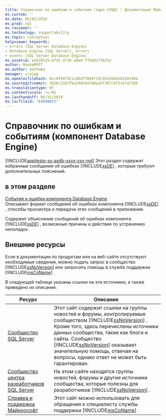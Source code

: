 ```yaml
---
title: Справочник по ошибкам и событиям (ядро СУБД) | Документация Майкрософт
ms.custom: ''
ms.date: 05/03/2016
ms.prod: sql
ms.reviewer: ''
ms.technology: supportability
ms.topic: conceptual
helpviewer_keywords:
- errors [SQL Server Database Engine]
- Database Engine [SQL Server], errors
- events [SQL Server Database Engine]
ms.assetid: ea928535-6fd1-4738-a8ed-ffb602f3825e
author: MashaMSFT
ms.author: mathoma
manager: craigg
ms.openlocfilehash: 0cc8fb9f921c80d77094f19c561d9d428520199a
ms.sourcegitcommit: 3026c22b7fba19059a769ea5f367c4f51efaf286
ms.translationtype: HT
ms.contentlocale: ru-RU
ms.lasthandoff: 06/15/2019
ms.locfileid: "63049072"
---
```

# <a name="errors-and-events-reference-database-engine"></a>Справочник по ошибкам и событиям (компонент Database Engine)
[!INCLUDE[appliesto-ss-asdb-xxxx-xxx-md](../../includes/appliesto-ss-asdb-xxxx-xxx-md.md)]
  Этот раздел содержит избранные сообщения об ошибках [!INCLUDE[ssDE](../../includes/ssde-md.md)] , которые требуют дополнительных пояснений.  
  
## <a name="in-this-section"></a>в этом разделе  
 [События и ошибки компонента Database Engine](../../relational-databases/errors-events/database-engine-events-and-errors.md)  
 Описывает формат сообщений об ошибках компонента [!INCLUDE[ssDE](../../includes/ssde-md.md)] , способы просмотра и передачи этих сообщений в приложения.  
  
 Содержит объяснение сообщений об ошибках компонента [!INCLUDE[ssDE](../../includes/ssde-md.md)] , возможные причины и действия по устранению неполадок.  
  
## <a name="external-resources"></a>Внешние ресурсы  
 Если в документации по продуктам или на веб-сайте отсутствуют необходимые сведения, можно подать запрос в сообщество [!INCLUDE[ssNoVersion](../../includes/ssnoversion-md.md)] или запросить помощь в службе поддержки [!INCLUDE[msCoName](../../includes/msconame-md.md)] .  
  
 В следующей таблице указаны ссылки на эти источники, а также приведено их описание.  
  
|Ресурс|Описание|  
|--------------|-----------------|  
|[Сообщество SQL Server](https://go.microsoft.com/fwlink/?LinkId=42455)|Этот сайт содержит ссылки на группы новостей и форумы, контролируемые сообществом [!INCLUDE[ssNoVersion](../../includes/ssnoversion-md.md)] . Кроме того, здесь перечислены источники данных сообщества, такие как блоги и сайты. Сообщество [!INCLUDE[ssNoVersion](../../includes/ssnoversion-md.md)] оказывает значительную помощь, отвечая на вопросы, однако ответ не может быть гарантирован.|  
|[Сообщество центра разработчиков SQL Server](https://go.microsoft.com/fwlink/?LinkId=42456)|На этом сайте находятся группы новостей, форумы и другие источники сообщества, которые полезны для разработчиков [!INCLUDE[ssNoVersion](../../includes/ssnoversion-md.md)] .|  
|[Справка и поддержка Майкрософт](https://go.microsoft.com/fwlink/?linkid=16419)|Этот сайт можно использовать для обращения к специалисту службы поддержки [!INCLUDE[msCoName](../../includes/msconame-md.md)] .|  
  
  
